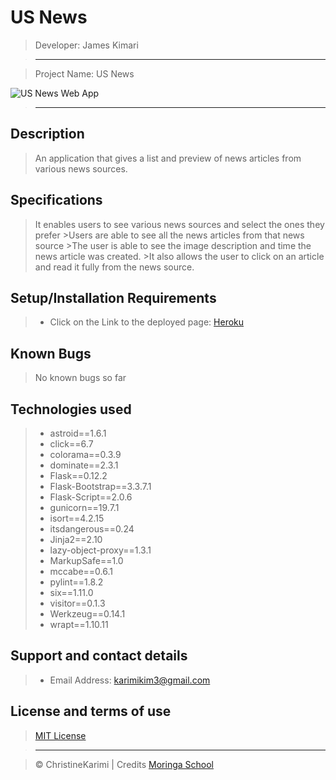 # US News

> Developer: James Kimari

> --------------------------------------------------------------------------------

> Project Name: US News

![US News Web App](/app/static/images/usnews.png)

> --------------------------------------------------------------------------------

## Description

> An application that gives a list and preview of news articles from various news sources.

## Specifications
 
   > It enables users to see various news sources and select the ones they prefer
    >Users are able to see all the news articles from that news source
    >The user is able to see the image description and time the news article was created.
    >It also allows the user to click on an article and read it fully from the news source.


## Setup/Installation Requirements

> - Click on the Link to the deployed page: [Heroku](https://T-news.herokuapp.com/)

## Known Bugs

> No known bugs so far

## Technologies used

> - astroid==1.6.1
> - click==6.7
> - colorama==0.3.9
> - dominate==2.3.1
> - Flask==0.12.2
> - Flask-Bootstrap==3.3.7.1
> - Flask-Script==2.0.6
> - gunicorn==19.7.1
> - isort==4.2.15
> - itsdangerous==0.24
> - Jinja2==2.10
> - lazy-object-proxy==1.3.1
> - MarkupSafe==1.0
> - mccabe==0.6.1
> - pylint==1.8.2
> - six==1.11.0
> - visitor==0.1.3
> - Werkzeug==0.14.1
> - wrapt==1.10.11


## Support and contact details


> - Email Address: karimikim3@gmail.com

## License and terms of use

> [MIT License](license)

> --------------------------------------------------------------------------------

> © ChristineKarimi | Credits [Moringa School](https://moringaschool.com/)
